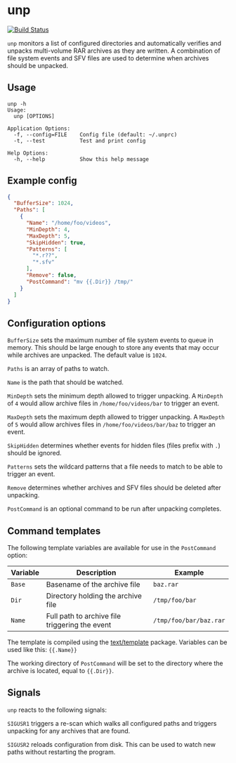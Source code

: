 # unp

[![Build Status](https://travis-ci.org/mpolden/unp.svg)](https://travis-ci.org/mpolden/unp)

`unp` monitors a list of configured directories and automatically verifies and
unpacks multi-volume RAR archives as they are written. A combination of file
system events and SFV files are used to determine when archives should be
unpacked.

## Usage

```
unp -h
Usage:
  unp [OPTIONS]

Application Options:
  -f, --config=FILE    Config file (default: ~/.unprc)
  -t, --test           Test and print config

Help Options:
  -h, --help           Show this help message
```

## Example config

```json
{
  "BufferSize": 1024,
  "Paths": [
    {
      "Name": "/home/foo/videos",
      "MinDepth": 4,
      "MaxDepth": 5,
      "SkipHidden": true,
      "Patterns": [
        "*.r??",
        "*.sfv"
      ],
      "Remove": false,
      "PostCommand": "mv {{.Dir}} /tmp/"
    }
  ]
}
```

## Configuration options

`BufferSize` sets the maximum number of file system events to queue in memory.
This should be large enough to store any events that may occur while archives
are unpacked. The default value is `1024`.

`Paths` is an array of paths to watch.

`Name` is the path that should be watched.

`MinDepth` sets the minimum depth allowed to trigger unpacking. A `MinDepth` of
`4` would allow archive files in `/home/foo/videos/bar` to trigger an event.

`MaxDepth` sets the maximum depth allowed to trigger unpacking. A `MaxDepth` of
`5` would allow archives files in `/home/foo/videos/bar/baz` to trigger an
event.

`SkipHidden` determines whether events for hidden files (files prefix with `.`)
should be ignored.

`Patterns` sets the wildcard patterns that a file needs to match to be able to
trigger an event.

`Remove` determines whether archives and SFV files should be deleted after
unpacking.

`PostCommand` is an optional command to be run after unpacking completes.

## Command templates

The following template variables are available for use in the `PostCommand`
option:

Variable | Description                                    | Example
-------- | ---------------------------------------------- | -------
`Base`   | Basename of the archive file                   | `baz.rar`
`Dir`    | Directory holding the archive file             | `/tmp/foo/bar`
`Name`   | Full path to archive file triggering the event | `/tmp/foo/bar/baz.rar`

The template is compiled using the
[text/template](http://golang.org/pkg/text/template/) package. Variables can be
used like this: `{{.Name}}`

The working directory of `PostCommand` will be set to the directory where the
archive is located, equal to `{{.Dir}}`.

## Signals

`unp` reacts to the following signals:

`SIGUSR1` triggers a re-scan which walks all configured paths and triggers
unpacking for any archives that are found.

`SIGUSR2` reloads configuration from disk. This can be used to watch new paths
without restarting the program.
